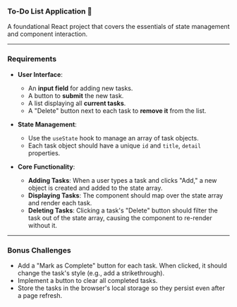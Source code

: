 ### **To-Do List Application** 📝

A foundational React project that covers the essentials of state management and component interaction.

---

### **Requirements**

* **User Interface**:
    * An **input field** for adding new tasks.
    * A button to **submit** the new task.
    * A list displaying all **current tasks**.
    * A "Delete" button next to each task to **remove it** from the list.

* **State Management**:
    * Use the `useState` hook to manage an array of task objects.
    * Each task object should have a unique `id` and `title`, `detail` properties.

* **Core Functionality**:
    * **Adding Tasks**: When a user types a task and clicks "Add," a new object is created and added to the state array.
    * **Displaying Tasks**: The component should map over the state array and render each task.
    * **Deleting Tasks**: Clicking a task's "Delete" button should filter the task out of the state array, causing the component to re-render without it.

---

### **Bonus Challenges**

* Add a "Mark as Complete" button for each task. When clicked, it should change the task's style (e.g., add a strikethrough).
* Implement a button to clear all completed tasks.
* Store the tasks in the browser's local storage so they persist even after a page refresh.